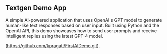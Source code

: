 ## Textgen Demo App

A simple AI-powered application that uses OpenAI's GPT model to generate human-like text responses based on user input. Built using Python and the OpenAI API, this demo showcases how to send user prompts and receive intelligent replies using the latest GPT-4 model.


(https://github.com/kpragati/FirstAIDemo.git).


